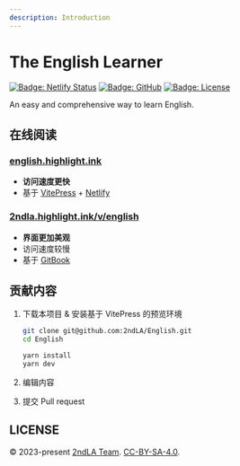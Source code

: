 ```yaml
---
description: Introduction
---
```


# The English Learner

[![Badge: Netlify Status](https://api.netlify.com/api/v1/badges/0353af98-f62f-49ee-9a94-9f40ce7c53f1/deploy-status)](https://app.netlify.com/sites/2ndla-english/deploys)
[![Badge: GitHub](https://img.shields.io/github/actions/workflow/status/2ndLA/English/deploy.yml?label=GitHub)](https://github.com/2ndLA/English/actions)
[![Badge: License](https://img.shields.io/badge/license-CC--BY--SA--4.0-silver)](https://github.com/2ndLA/English/blob/main/LICENSE)

<!--@include: ./.vitepress/hack.md-->

An easy and comprehensive way to learn English.

## 在线阅读

### [english.highlight.ink](https://english.highlight.ink/)

* **访问速度更快**
* 基于 [VitePress](https://vitepress.vuejs.org/) + [Netlify](https://netlify.com)

### [2ndla.highlight.ink/v/english](https://2ndla.highlight.ink/v/english)

* **界面更加美观**
* 访问速度较慢
* 基于 [GitBook](https://www.gitbook.com/)

## 贡献内容

1. 下载本项目 & 安装基于 VitePress 的预览环境

    ```sh
    git clone git@github.com:2ndLA/English.git
    cd English

    yarn install
    yarn dev
    ```

2. 编辑内容
3. 提交 Pull request

## LICENSE

© 2023-present [2ndLA Team](https://github.com/2ndLA). [CC-BY-SA-4.0](https://github.com/2ndLA/English/blob/main/LICENSE).
